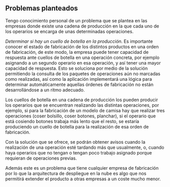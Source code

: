## Problemas planteados

Tengo conocimiento personal de un problema que se plantea en las empresas donde existe una cadena de producción en la que cada uno de los operarios se encarga de unas determinadas operaciones.

_Determinar si hay un cuello de botella en la producción._
Es importante conocer el estado de fabricación de los distintos productos en una orden de fabricación, de este modo, la empresa puede tener capacidad de respuesta ante cuellos de botella en una operación concreta, por ejemplo asignando a un segundo operario en esa operación, y así tener una mayor capacidad de respuesta. Esto se soluciona por medio de la solución permitiendo la consulta de los paquetes de operaciones aún no marcadas como realizadas, así como la aplicación implementará una lógica para determinar automáticamente aquellas órdenes de fabricación no están desarrollándose a un ritmo adecuado.

Los cuellos de botella en una cadena de producción los pueden producir los operarios que se encuentran realizando las distintas operaciones, por ejemplo, si para la fabricación de un modelo de camisa hay que realizar tres operaciones (coser bolsillo, coser botones, planchar), si el operario que está cosiendo botones trabaja más lento que el resto, se estaría produciendo un cuello de botella para la realización de esa orden de fabricación.

Con la solución que se ofrece, se podrán obtener avisos cuando la realización de una operación esté tardando más que usualmente, o, cuando haya operarios que no tengan o tengan poco trabajo asignado porque requieran de operaciones previas.

Además este es un problema que tiene cualquier empresa de fabricación por lo que la arquitectura de despliegue en la nube es algo que nos permitirá extender el producto a otras empresas a un coste mucho menor.
